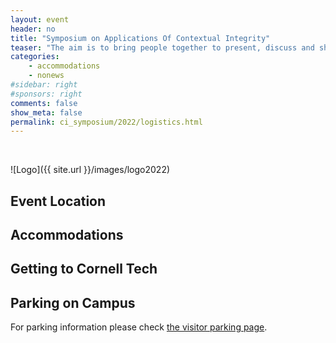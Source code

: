 ```yaml
---
layout: event
header: no
title: "Symposium on Applications Of Contextual Integrity"
teaser: "The aim is to bring people together to present, discuss and share ideas based on ongoing and completed projects drawing on CI as their underlying conception of privacy."
categories:
    - accommodations
    - nonews
#sidebar: right
#sponsors: right
comments: false
show_meta: false
permalink: ci_symposium/2022/logistics.html
---
```

<br/>

![Logo]({{ site.url }}/images/logo2022)

## Event Location

 
 
## Accommodations



## Getting to Cornell Tech


## Parking on Campus

For parking information please check [the visitor parking page](https://safety-security.uchicago.edu/services/visitor_parking/). 

